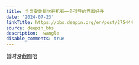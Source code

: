 ```yaml
---
title: 全盘安装每次开机有一个引导的界面好丑
date: '2024-07-23'
linkTitle: https://bbs.deepin.org/en/post/275444
source: deepin_bbs
description:  wangle 
disable_comments: true
---
```

暂时没截图哈

